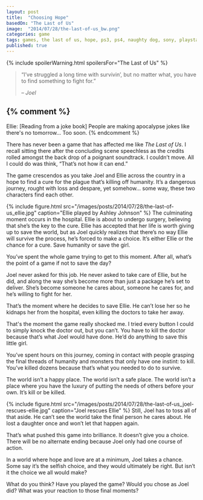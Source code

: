 ```yaml
---
layout: post
title:  "Choosing Hope"
basedOn: "The Last of Us"
image:  "2014/07/28/the-last-of-us_bw.png"
categories: game
tags: games, the last of us, hope, ps3, ps4, naughty dog, sony, playstation
published: true
---
```


{% include spoilerWarning.html spoilersFor="The Last of Us" %}

<blockquote>
<p>
“I’ve struggled a long time with survivin’, but no matter what, you have to find something to fight for.”
</p>

<cite>
– Joel
</cite>
</blockquote>

{% comment %}
--
Ellie: [Reading from a joke book] People are making apocalypse jokes like there's no tomorrow... Too soon.
{% endcomment %}

There has never been a game that has affected me like <i>The Last of Us</i>. I recall sitting there after the concluding scene speechless as the credits rolled amongst the back drop of a poignant soundtrack. I couldn’t move. All I could do was think, “That’s not how it can end.”

The game crescendos as you take Joel and Ellie across the country in a hope to find a cure for the plague that’s killing off humanity. It’s a dangerous journey, rought with loss and despare, yet somehow&hellip; some way, these two characters find each other.

{% include figure.html src="/images/posts/2014/07/28/the-last-of-us_ellie.jpg" caption="Ellie played by Ashley Johnson" %}
The culminating moment occurs in the hospital. Ellie is about to undergo surgery, believing that she’s the key to the cure. Ellie has accepted that her life is worth giving up to save the world, but as Joel quickly realizes that there’s no way Ellie will survive the process, he’s forced to make a choice. It’s either Ellie or the chance for a cure. Save humanity or save the girl.

You’ve spent the whole game trying to get to this moment. After all, what’s the point of a game if not to save the day?

Joel never asked for this job. He never asked to take care of Ellie, but he did, and along the way she’s become more than just a package he’s set to deliver. She’s become someone he cares about, someone he cares for, and he’s willing to fight for her.

That’s the moment where he decides to save Ellie. He can’t lose her so he kidnaps her from the hospital, even killing the doctors to take her away.

That's the moment the game really shocked me. I tried every button I could to simply knock the doctor out, but you can’t. You have to kill the doctor because that’s what Joel would have done. He’d do anything to save this little girl.

You’ve spent hours on this journey, coming in contact with people grasping the final threads of humanity and monsters that only have one instint: to kill. You’ve killed dozens because that’s what you needed to do to survive.

The world isn’t a happy place. The world isn’t a safe place. The world isn’t a place where you have the luxury of putting the needs of others before your own. It’s kill or be killed.

{% include figure.html src="/images/posts/2014/07/28/the-last-of-us_joel-rescues-ellie.jpg" caption="Joel rescues Ellie" %}
Still, Joel has to toss all of that aside. He can’t see the world take the final person he cares about. He lost a daughter once and won’t let that happen again.

That’s what pushed this game into brilliance. It doesn’t give you a choice. There will be no alternate ending because Joel only had one course of action.

In a world where hope and love are at a minimum, Joel takes a chance. Some say it’s the selfish choice, and they would ultimately be right. But isn’t it the choice we all would make?

What do you think? Have you played the game? Would you chose as Joel did? What was your reaction to those final moments?